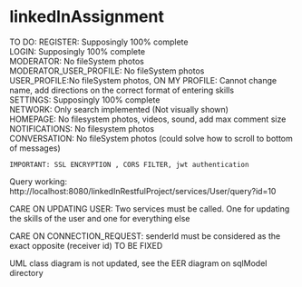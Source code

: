 # linkedInAssignment

TO DO:
	REGISTER: Supposingly 100% complete  
	LOGIN: Supposingly 100% complete  
	MODERATOR: No fileSystem photos  
	MODERATOR_USER_PROFILE: No fileSystem photos  
	USER_PROFILE:No fileSystem photos, ON MY PROFILE: Cannot change name, add directions on the correct format of entering skills  
	SETTINGS: Supposingly 100% complete  
	NETWORK: Only search implemented (Not visually shown)  
	HOMEPAGE: No filesystem photos, videos, sound, add max comment size  
	NOTIFICATIONS: No filesystem photos  
	CONVERSATION: No fileSystem photos (could solve how to scroll to bottom of messages)  

	IMPORTANT: SSL ENCRYPTION , CORS FILTER, jwt authentication  

Query working: http://localhost:8080/linkedInRestfulProject/services/User/query?id=10

CARE ON UPDATING USER: Two services must be called. One for updating the skills of the user and one for everything else

CARE ON CONNECTION_REQUEST: senderId must be considered as the exact opposite (receiver id) TO BE FIXED
	
UML class diagram is not updated, see the EER diagram on sqlModel directory

